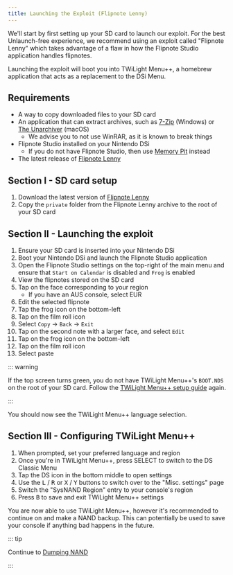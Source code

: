 ```yaml
---
title: Launching the Exploit (Flipnote Lenny)
---
```


We'll start by first setting up your SD card to launch our exploit. For the best Unlaunch-free experience, we recommend using an exploit called "Flipnote Lenny" which takes advantage of a flaw in how the Flipnote Studio application handles flipnotes.

Launching the exploit will boot you into TWiLight Menu++, a homebrew application that acts as a replacement to the DSi Menu.


## Requirements

- A way to copy downloaded files to your SD card
- An application that can extract archives, such as [7-Zip](https://www.7-zip.org/) (Windows) or [The Unarchiver](https://apps.apple.com/us/app/the-unarchiver/id425424353) (macOS)
   - We advise you to not use WinRAR, as it is known to break things
- Flipnote Studio installed on your Nintendo DSi
   - If you do not have Flipnote Studio, then use [Memory Pit](launching-the-exploit.html) instead
- The latest release of [Flipnote Lenny](https://davejmurphy.com/%CD%A1-%CD%9C%CA%96-%CD%A1/)


## Section I - SD card setup

1. Download the latest version of [Flipnote Lenny](https://davejmurphy.com/%CD%A1-%CD%9C%CA%96-%CD%A1/)
1. Copy the `private` folder from the Flipnote Lenny archive to the root of your SD card


## Section II - Launching the exploit

1. Ensure your SD card is inserted into your Nintendo DSi
1. Boot your Nintendo DSi and launch the Flipnote Studio application
1. Open the Flipnote Studio settings on the top-right of the main menu and ensure that `Start on Calendar` is disabled and `Frog` is enabled
1. View the flipnotes stored on the SD card
1. Tap on the face corresponding to your region
   - If you have an AUS console, select EUR
1. Edit the selected flipnote
1. Tap the frog icon on the bottom-left
1. Tap on the film roll icon
1. Select `Copy` -> `Back` -> `Exit`
1. Tap on the second note with a larger face, and select `Edit`
1. Tap on the frog icon on the bottom-left
1. Tap on the film roll icon
1. Select paste

::: warning

If the top screen turns green, you do not have TWiLight Menu++'s `BOOT.NDS` on the root of your SD card. Follow the [TWiLight Menu++ setup guide](#twilight-menu) again.

:::

You should now see the TWiLight Menu++ language selection.


## Section III - Configuring TWiLight Menu++

1. When prompted, set your preferred language and region
1. Once you're in TWiLight Menu++, press SELECT to switch to the DS Classic Menu
1. Tap the DS icon in the bottom middle to open settings
1. Use the <kbd class="l">L</kbd> / <kbd class="r">R</kbd> or <kbd class="face">X</kbd> / <kbd class="face">Y</kbd> buttons to switch over to the "Misc. settings" page
1. Switch the "SysNAND Region" entry to your console's region
1. Press <kbd class="face">B</kbd> to save and exit TWiLight Menu++ settings

You are now able to use TWiLight Menu++, however it's recommended to continue on and make a NAND backup. This can potentially be used to save your console if anything bad happens in the future.

::: tip

Continue to [Dumping NAND](dumping-nand.html)

:::
